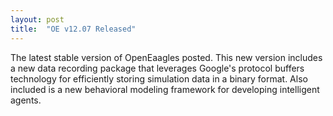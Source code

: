 ```yaml
---
layout: post
title:  "OE v12.07 Released"
---
```

The latest stable version of OpenEaagles posted. This new version includes a new data recording package that leverages Google's protocol buffers technology for efficiently storing simulation data in a binary format. Also included is a new behavioral modeling framework for developing intelligent agents.
